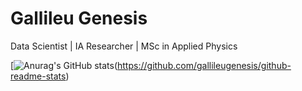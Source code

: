 # Gallileu Genesis
Data Scientist | IA Researcher | MSc in Applied Physics

[![Anurag's GitHub stats](https://github-readme-stats.vercel.app/api?username=gallileugenesis&show_icons=true&theme=radical)(https://github.com/gallileugenesis/github-readme-stats)
 
